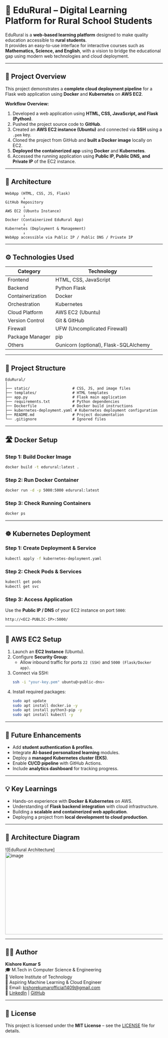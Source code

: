 # 🌱 EduRural – Digital Learning Platform for Rural School Students  

EduRural is a **web-based learning platform** designed to make quality education accessible to **rural students**.  
It provides an easy-to-use interface for interactive courses such as **Mathematics, Science, and English**, with a vision to bridge the educational gap using modern web technologies and cloud deployment.  

---

## 🚀 Project Overview  

This project demonstrates a **complete cloud deployment pipeline** for a Flask web application using **Docker** and **Kubernetes** on **AWS EC2**.  

**Workflow Overview:**  
1. Developed a web application using **HTML, CSS, JavaScript, and Flask (Python)**.  
2. Pushed the project source code to **GitHub**.  
3. Created an **AWS EC2 instance (Ubuntu)** and connected via **SSH** using a `.pem` key.  
4. Cloned the project from GitHub and **built a Docker image** locally on EC2.  
5. **Deployed the containerized app** using **Docker** and **Kubernetes**.  
6. Accessed the running application using **Public IP, Public DNS, and Private IP** of the EC2 instance.  

---

## 🏧️ Architecture  

```
WebApp (HTML, CSS, JS, Flask)
        ↓
GitHub Repository
        ↓
AWS EC2 (Ubuntu Instance)
        ↓
Docker (Containerized EduRural App)
        ↓
Kubernetes (Deployment & Management)
        ↓
WebApp accessible via Public IP / Public DNS / Private IP
```

---

## ⚙️ Technologies Used  

| Category | Technology |
|-----------|-------------|
| Frontend | HTML, CSS, JavaScript |
| Backend | Python Flask |
| Containerization | Docker |
| Orchestration | Kubernetes |
| Cloud Platform | AWS EC2 (Ubuntu) |
| Version Control | Git & GitHub |
| Firewall | UFW (Uncomplicated Firewall) |
| Package Manager | pip |
| Others | Gunicorn (optional), Flask-SQLAlchemy |

---

## 🧩 Project Structure  

```
EduRural/
│
├── static/                   # CSS, JS, and image files
├── templates/                # HTML templates
├── app.py                    # Flask main application
├── requirements.txt          # Python dependencies
├── Dockerfile                # Docker build instructions
├── kubernetes-deployment.yaml # Kubernetes deployment configuration
├── README.md                 # Project documentation
└── .gitignore                # Ignored files
```

---

## 🛣️ Docker Setup  

### Step 1: Build Docker Image  
```bash
docker build -t edurural:latest .
```

### Step 2: Run Docker Container  
```bash
docker run -d -p 5000:5000 edurural:latest
```

### Step 3: Check Running Containers  
```bash
docker ps
```

---

## ☸️ Kubernetes Deployment  

### Step 1: Create Deployment & Service  
```bash
kubectl apply -f kubernetes-deployment.yaml
```

### Step 2: Check Pods & Services  
```bash
kubectl get pods
kubectl get svc
```

### Step 3: Access Application  
Use the **Public IP / DNS** of your EC2 instance on port `5000`:  
```
http://<EC2-PUBLIC-IP>:5000/
```

---

## 🔑 AWS EC2 Setup  

1. Launch an **EC2 Instance** (Ubuntu).  
2. Configure **Security Group**:  
   - Allow inbound traffic for ports `22 (SSH)` and `5000 (Flask/Docker app)`.  
3. Connect via SSH:  
   ```bash
   ssh -i "your-key.pem" ubuntu@<public-dns>
   ```
4. Install required packages:  
   ```bash
   sudo apt update
   sudo apt install docker.io -y
   sudo apt install python3-pip -y
   sudo apt install kubectl -y
   ```

---

## 🧠 Future Enhancements  

- Add **student authentication & profiles**.  
- Integrate **AI-based personalized learning** modules.  
- Deploy a **managed Kubernetes cluster (EKS)**.  
- Enable **CI/CD pipeline** with GitHub Actions.  
- Include **analytics dashboard** for tracking progress.  

---

## 💡 Key Learnings  

- Hands-on experience with **Docker & Kubernetes** on AWS.  
- Understanding of **Flask backend integration** with cloud infrastructure.  
- Building a **scalable and containerized web application**.  
- Deploying a project from **local development to cloud production**.

---

## 📸 Architecture Diagram  

![EduRural Architecture]<img width="817" height="262" alt="image" src="https://github.com/user-attachments/assets/88aacd44-05e6-4089-b6c9-bcd3de0dda22" />


---

## 🧑‍💻 Author  

**Kishore Kumar S**  
🎓 M.Tech in Computer Science & Engineering  
📍 Vellore Institute of Technology  
💼 Aspiring Machine Learning & Cloud Engineer  
📧 Email: kishorekumarofficial1409@gmail.com  
🔗 [LinkedIn](https://www.linkedin.com/in/kishorekumars) | [GitHub](https://github.com/kishore1409)  

---

## 💚 License  

This project is licensed under the **MIT License** – see the [LICENSE](LICENSE) file for details.

